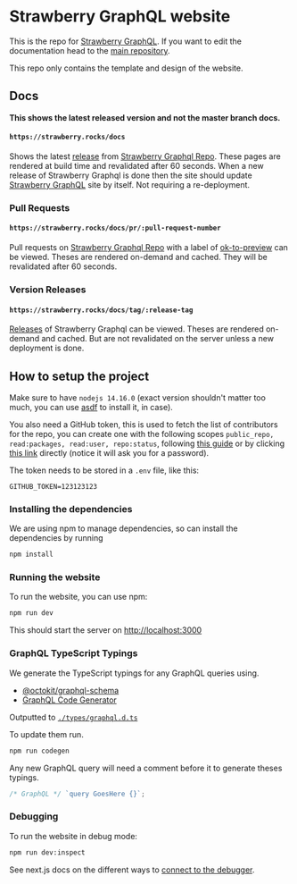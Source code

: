 # Strawberry GraphQL website

This is the repo for [Strawberry GraphQL](https://strawberry.rocks). If you want
to edit the documentation head to the
[main repository](https://github.com/strawberry-graphql/strawberry).

This repo only contains the template and design of the website.

## Docs

**This shows the latest released version and not the master branch docs.**

#### `https://strawberry.rocks/docs`

Shows the latest
[release](https://github.com/strawberry-graphql/strawberry/releases) from
[Strawberry Graphql Repo]. These pages are rendered at build time and
revalidated after 60 seconds. When a new release of Strawberry Graphql is done
then the site should update [Strawberry GraphQL](https://strawberry.rocks) site
by itself. Not requiring a re-deployment.

### Pull Requests

#### `https://strawberry.rocks/docs/pr/:pull-request-number`

Pull requests on [Strawberry Graphql Repo] with a label of
[ok-to-preview](https://github.com/strawberry-graphql/strawberry/pulls?q=is%3Apr+is%3Aopen+label%3Aok-to-preview)
can be viewed. Theses are rendered on-demand and cached. They will be
revalidated after 60 seconds.

### Version Releases

#### `https://strawberry.rocks/docs/tag/:release-tag`

[Releases](https://github.com/strawberry-graphql/strawberry/releases) of
Strawberry Graphql can be viewed. Theses are rendered on-demand and cached. But
are not revalidated on the server unless a new deployment is done.

## How to setup the project

Make sure to have `nodejs 14.16.0` (exact version shouldn't matter too much, you
can use [asdf](https://github.com/asdf-vm/asdf) to install it, in case).

You also need a GitHub token, this is used to fetch the list of contributors for
the repo, you can create one with the following scopes
`public_repo, read:packages, read:user, repo:status`, following
[this guide](https://docs.github.com/en/free-pro-team@latest/github/authenticating-to-github/creating-a-personal-access-token)
or by clicking
[this link](https://github.com/settings/tokens/new?description=Strawberry%20Docs&scopes=repo:status,public_repo,read:user,repo:status,read:packages)
directly (notice it will ask you for a password).

The token needs to be stored in a `.env` file, like this:

```env
GITHUB_TOKEN=123123123
```

### Installing the dependencies

We are using npm to manage dependencies, so can install the dependencies by
running

```sh
npm install
```

### Running the website

To run the website, you can use npm:

```sh
npm run dev
```

This should start the server on [http://localhost:3000](http://localhost:3000)

### GraphQL TypeScript Typings

We generate the TypeScript typings for any GraphQL queries using.

- [@octokit/graphql-schema](https://github.com/octokit/graphql-schema)
- [GraphQL Code Generator](https://graphql-code-generator.com/)

Outputted to [`./types/graphql.d.ts`](./types/graphql.d.ts)

To update them run.

```sh
npm run codegen
```

Any new GraphQL query will need a comment before it to generate theses typings.

```ts
/* GraphQL */ `query GoesHere {}`;
```

### Debugging

To run the website in debug mode:

```sh
npm run dev:inspect
```

See next.js docs on the different ways to
[connect to the debugger](https://nextjs.org/docs/advanced-features/debugging#step-2-connect-to-the-debugger).

[strawberry graphql repo]: https://github.com/strawberry-graphql/strawberry/
